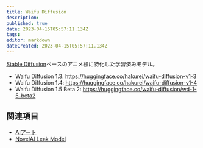 ```yaml
---
title: Waifu Diffusion
description: 
published: true
date: 2023-04-15T05:57:11.134Z
tags: 
editor: markdown
dateCreated: 2023-04-15T05:57:11.134Z
---
```


[Stable Diffusion](/stable_diffusion)ベースのアニメ絵に特化した学習済みモデル。

- Waifu Diffusion 1.3: <https://huggingface.co/hakurei/waifu-diffusion-v1-3>
- Waifu Diffusion 1.4: <https://huggingface.co/hakurei/waifu-diffusion-v1-4>
- Waifu Diffusion 1.5 Beta 2: <https://huggingface.co/waifu-diffusion/wd-1-5-beta2>

## 関連項目

- [AIアート](/aiart)
- [NovelAI Leak Model](/novelai_leak_model)

